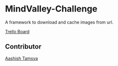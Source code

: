 # MindValley-Challenge

A framework to download and cache images from url.

[Trello Board](https://trello.com/b/MILJtosG)

## Contributor

[Aashish Tamsya](https://www.aashishtamsya.com)
